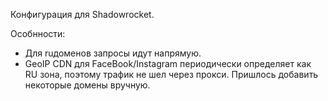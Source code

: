 Конфигурация для Shadowrocket.

Особнности:
- Для ruдоменов запросы идут напрямую.
- GeoIP CDN для FaceBook/Instagram периодически определяет как RU зона, поэтому трафик не шел через прокси. Пришлось добавить некоторые домены вручную.
